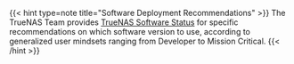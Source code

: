 &NewLine;

{{< hint type=note title="Software Deployment Recommendations" >}}
The TrueNAS Team provides <a href="https://www.truenas.com/software-status/" target="_blank">TrueNAS Software Status</a> for specific recommendations on which software version to use, according to generalized user mindsets ranging from Developer to Mission Critical.
{{< /hint >}}
